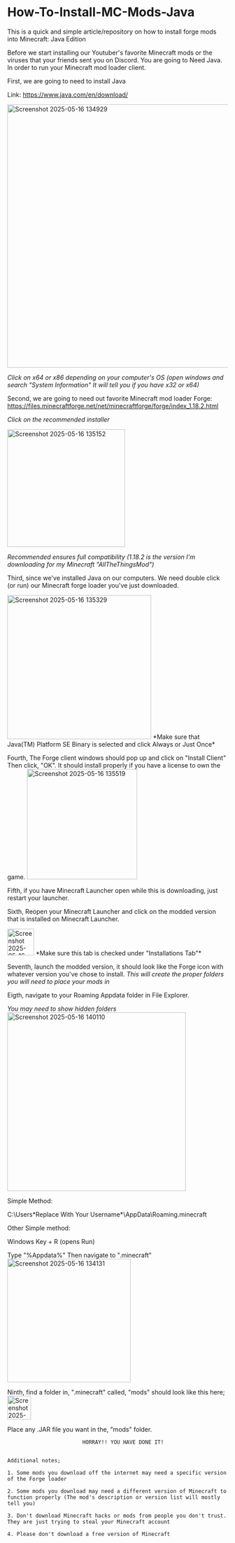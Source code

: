 # How-To-Install-MC-Mods-Java
This is a quick and simple article/repository on how to install forge mods into Minecraft: Java Edition


Before we start installing our Youtuber's favorite Minecraft mods or the viruses that your friends sent you on Discord. You are going to Need Java. In order to run your Minecraft mod loader client. 

First, we are going to need to install Java 

Link: https://www.java.com/en/download/

<img width="601" alt="Screenshot 2025-05-16 134929" src="https://github.com/user-attachments/assets/9e3d8772-5b82-4ba2-b06c-e4b513f6d328" />

*Click on x64 or x86 depending on your computer's OS (open windows and search "System Information" It will tell you if you have x32 or x64)*

Second, we are going to need out favorite Minecraft mod loader Forge: https://files.minecraftforge.net/net/minecraftforge/forge/index_1.18.2.html

*Click on the recommended installer*

<img width="269" alt="Screenshot 2025-05-16 135152" src="https://github.com/user-attachments/assets/2c702194-0946-4fc1-82d6-99ab98f52341" />

*Recommended ensures full compatibility (1.18.2 is the version I'm downloading for my Minecraft "AllTheThingsMod")*

Third, since we've installed Java on our computers. We need double click (or run) our Minecraft forge loader you've just downloaded.


<img width="329" alt="Screenshot 2025-05-16 135329" src="https://github.com/user-attachments/assets/4750f467-6929-4cc2-8aff-fb913a597a2e" />
*Make sure that Java(TM) Platform SE Binary is selected and click Always or Just Once*


Fourth, The Forge client windows should pop up and click on "Install Client" Then click, "OK". It should install properly if you have a license to own the game.
<img width="252" alt="Screenshot 2025-05-16 135519" src="https://github.com/user-attachments/assets/5a040843-2bfd-45e7-8db6-02558e70e481" />

Fifth, if you have Minecraft Launcher open while this is downloading, just restart your launcher. 


Sixth, Reopen your Minecraft Launcher and click on the modded version that is installed on Minecraft Launcher. 

<img width="61" alt="Screenshot 2025-05-16 135815" src="https://github.com/user-attachments/assets/3b567ce1-a28e-475a-8ce2-bd0b4f51440c" />
*Make sure this tab is checked under "Installations Tab"*

Seventh, launch the modded version, it should look like the Forge icon with whatever version you've chose to install. 
*This will create the proper folders you will need to place your mods in*

Eigth, navigate to your Roaming Appdata folder in File Explorer. 


*You may need to show hidden folders*
<img width="408" alt="Screenshot 2025-05-16 140110" src="https://github.com/user-attachments/assets/cc2c44ac-0a30-47cb-9295-faf4265c8114" />


Simple Method:

C:\Users\*Replace With Your Username*\AppData\Roaming\.minecraft

Other Simple method:

Windows Key + R (opens Run)

Type "%Appdata%" Then navigate to ".minecraft" 
<img width="282" alt="Screenshot 2025-05-16 134131" src="https://github.com/user-attachments/assets/ae16a0ad-a787-40ff-ae27-9ac8c6a4889f" />

Ninth, find a folder in, ".minecraft" called, "mods" should look like this here;
<img width="54" alt="Screenshot 2025-05-16 140621" src="https://github.com/user-attachments/assets/c940289e-c288-4c9a-8e3d-2b8edcceddad" />

Place any .JAR file you want in the, "mods" folder. 

                            HORRAY!! YOU HAVE DONE IT!


    Additional notes; 

    1. Some mods you download off the internet may need a specific version of the Forge loader

    2. Some mods you download may need a different version of Minecraft to function properly (The mod's description or version list will mostly tell you)

    3. Don't download Minecraft hacks or mods from people you don't trust. They are just trying to steal your Minecraft account

    4. Please don't download a free version of Minecraft
